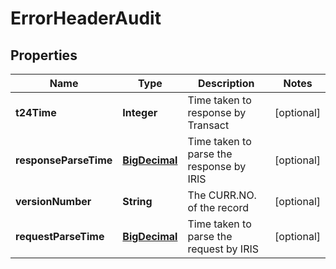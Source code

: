 
# ErrorHeaderAudit

## Properties
Name | Type | Description | Notes
------------ | ------------- | ------------- | -------------
**t24Time** | **Integer** | Time taken to response by Transact |  [optional]
**responseParseTime** | [**BigDecimal**](BigDecimal.md) | Time taken to parse the response by IRIS |  [optional]
**versionNumber** | **String** | The CURR.NO. of the record |  [optional]
**requestParseTime** | [**BigDecimal**](BigDecimal.md) | Time taken to parse the request by IRIS |  [optional]



